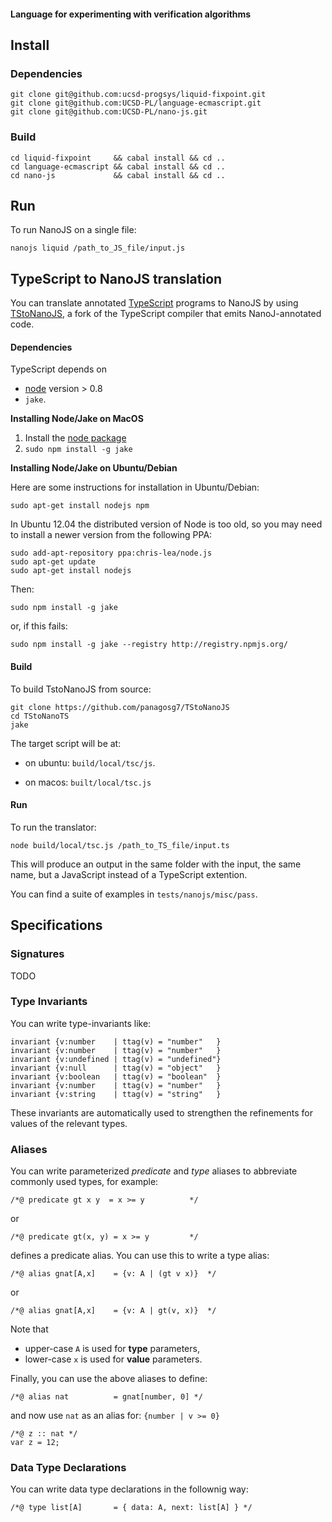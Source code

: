 #### Language for experimenting with verification algorithms

## Install

### Dependencies

    git clone git@github.com:ucsd-progsys/liquid-fixpoint.git 
    git clone git@github.com:UCSD-PL/language-ecmascript.git
    git clone git@github.com:UCSD-PL/nano-js.git

### Build

    cd liquid-fixpoint     && cabal install && cd ..
    cd language-ecmascript && cabal install && cd ..
    cd nano-js             && cabal install && cd ..

## Run

To run NanoJS on a single file:

    nanojs liquid /path_to_JS_file/input.js


## TypeScript to NanoJS translation

You can translate annotated [TypeScript](http://www.typescriptlang.org/)
programs to NanoJS by using
[TStoNanoJS](https://github.com/panagosg7/TStoNanoJS), a fork of the
TypeScript compiler that emits NanoJ-annotated code.

#### Dependencies

TypeScript depends on

+ [node](http://nodejs.org/) version > 0.8 
+ `jake`. 

**Installing Node/Jake on MacOS**

1. Install the [node package](http://nodejs.org/)
2. `sudo npm install -g jake`

**Installing Node/Jake on Ubuntu/Debian**

Here are some instructions for installation in Ubuntu/Debian:

    sudo apt-get install nodejs npm

In Ubuntu 12.04 the distributed version of Node is too old, so you may need to
install a newer version from the following PPA:

    sudo add-apt-repository ppa:chris-lea/node.js
    sudo apt-get update
    sudo apt-get install nodejs

Then:

    sudo npm install -g jake

or, if this fails:

    sudo npm install -g jake --registry http://registry.npmjs.org/

#### Build

To build TstoNanoJS from source:

    git clone https://github.com/panagosg7/TStoNanoJS
    cd TStoNanoTS
    jake

The target script will be at:

+ on ubuntu: `build/local/tsc/js`.

+ on macos: `built/local/tsc.js`


#### Run

To run the translator:

    node build/local/tsc.js /path_to_TS_file/input.ts

This will produce an output in the same folder with the input, the same name,
but a JavaScript instead of a TypeScript extention.

You can find a suite of examples in `tests/nanojs/misc/pass`.



## Specifications

### Signatures

TODO


### Type Invariants

You can write type-invariants like:

    invariant {v:number    | ttag(v) = "number"   }
    invariant {v:number    | ttag(v) = "number"   }
    invariant {v:undefined | ttag(v) = "undefined"}
    invariant {v:null      | ttag(v) = "object"   }
    invariant {v:boolean   | ttag(v) = "boolean"  }  
    invariant {v:number    | ttag(v) = "number"   } 
    invariant {v:string    | ttag(v) = "string"   } 

These invariants are automatically used to strengthen the refinements
for values of the relevant types.

### Aliases

You can write parameterized *predicate* and *type* aliases to abbreviate
commonly used types, for example:

    /*@ predicate gt x y  = x >= y          */

or
   
    /*@ predicate gt(x, y) = x >= y         */

defines a predicate alias. You can use this to write a type alias:

    /*@ alias gnat[A,x]    = {v: A | (gt v x)}  */

or 
    
    /*@ alias gnat[A,x]    = {v: A | gt(v, x)}  */

Note that 

* upper-case `A` is used for **type**  parameters,
* lower-case `x` is used for **value** parameters.

Finally, you can use the above aliases to define:

    /*@ alias nat          = gnat[number, 0] */

and now use `nat` as an alias for: `{number | v >= 0}`

    /*@ z :: nat */
    var z = 12;

### Data Type Declarations

You can write data type declarations in the follownig way:

    /*@ type list[A]       = { data: A, next: list[A] } */

